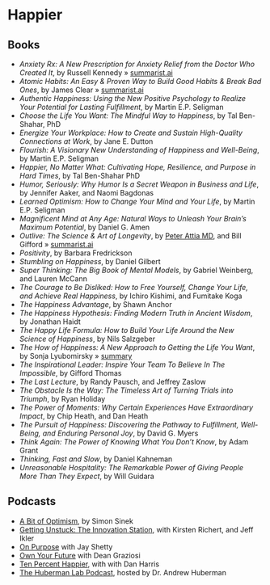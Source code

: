 # Happier

## Books

- _Anxiety Rx: A New Prescription for Anxiety Relief from the Doctor Who Created It_, by Russell Kennedy » [summarist.ai](https://summarist.ai/summary/Anxiety%20Rx:%20A%20New%20Prescription%20for%20Anxiety%20Relief%20from%20the%20Doctor%20Who%20Created%20It)
- _Atomic Habits: An Easy & Proven Way to Build Good Habits & Break Bad Ones_, by James Clear » [summarist.ai](https://summarist.ai/summary/Atomic%20Habits%20(EXP):%20An%20Easy%20&%20Proven%20Way%20to%20Build%20Good%20Habits%20&%20Break%20Bad%20Ones)
- _Authentic Happiness: Using the New Positive Psychology to Realize Your Potential for Lasting Fulfillment_, by Martin E.P. Seligman
- _Choose the Life You Want: The Mindful Way to Happiness_, by Tal Ben-Shahar, PhD
- _Energize Your Workplace: How to Create and Sustain High-Quality Connections at Work_, by Jane E. Dutton 
- _Flourish: A Visionary New Understanding of Happiness and Well-Being_, by Martin E.P. Seligman
- _Happier, No Matter What: Cultivating Hope, Resilience, and Purpose in Hard Times_, by Tal Ben-Shahar PhD
- _Humor, Seriously: Why Humor Is a Secret Weapon in Business and Life_, by Jennifer Aaker, and Naomi Bagdonas
- _Learned Optimism: How to Change Your Mind and Your Life_, by Martin E.P. Seligman
- _Magnificent Mind at Any Age: Natural Ways to Unleash Your Brain’s Maximum Potential_, by Daniel G. Amen
- _Outlive: The Science & Art of Longevity_, by [Peter Attia MD](https://peterattiamd.com/), and Bill Gifford » [summarist.ai](https://summarist.ai/summary/Outlive:%20The%20Science%20and%20Art%20of%20Longevity)
- _Positivity_, by Barbara Fredrickson
- _Stumbling on Happiness_, by Daniel Gilbert
- _Super Thinking: The Big Book of Mental Models_, by Gabriel Weinberg, and Lauren McCann
- _The Courage to Be Disliked: How to Free Yourself, Change Your Life, and Achieve Real Happiness_, by Ichiro Kishimi, and Fumitake Koga
- _The Happiness Advantage_, by Shawn Anchor
- _The Happiness Hypothesis: Finding Modern Truth in Ancient Wisdom_, by Jonathan Haidt
- _The Happy Life Formula: How to Build Your Life Around the New Science of Happiness_, by Nils Salzgeber
- _The How of Happiness: A New Approach to Getting the Life You Want_, by Sonja Lyubomirsky » [summary](https://www.njlifehacks.com/the-how-of-happiness-sonja-lyubomirsky-summary/)
- _The Inspirational Leader: Inspire Your Team To Believe In The Impossible_, by Gifford Thomas
- _The Last Lecture_, by Randy Pausch, and Jeffrey Zaslow
- _The Obstacle Is the Way: The Timeless Art of Turning Trials into Triumph_, by Ryan Holiday
- _The Power of Moments: Why Certain Experiences Have Extraordinary Impact_, by Chip Heath, and Dan Heath
- _The Pursuit of Happiness: Discovering the Pathway to Fulfillment, Well-Being, and Enduring Personal Joy_, by David G. Myers
- _Think Again: The Power of Knowing What You Don’t Know_, by Adam Grant
- _Thinking, Fast and Slow_, by Daniel Kahneman
- _Unreasonable Hospitality: The Remarkable Power of Giving People More Than They Expect_, by Will Guidara

## Podcasts

- [A Bit of Optimism](https://simonsinek.com/podcast/), by Simon Sinek
- [Getting Unstuck: The Innovation Station](https://soundcloud.com/gettingunstuck), with Kirsten Richert, and Jeff Ikler
- [On Purpose](https://jayshetty.me/podcast/) with Jay Shetty
- [Own Your Future](https://podcasts.apple.com/us/podcast/own-your-future-with-dean-graziosi/id1085301578) with Dean Graziosi
- [Ten Percent Happier](https://www.tenpercent.com/podcast), with with Dan Harris
- [The Huberman Lab Podcast](https://hubermanlab.com/welcome-to-the-huberman-lab-podcast/), hosted by Dr. Andrew Huberman
